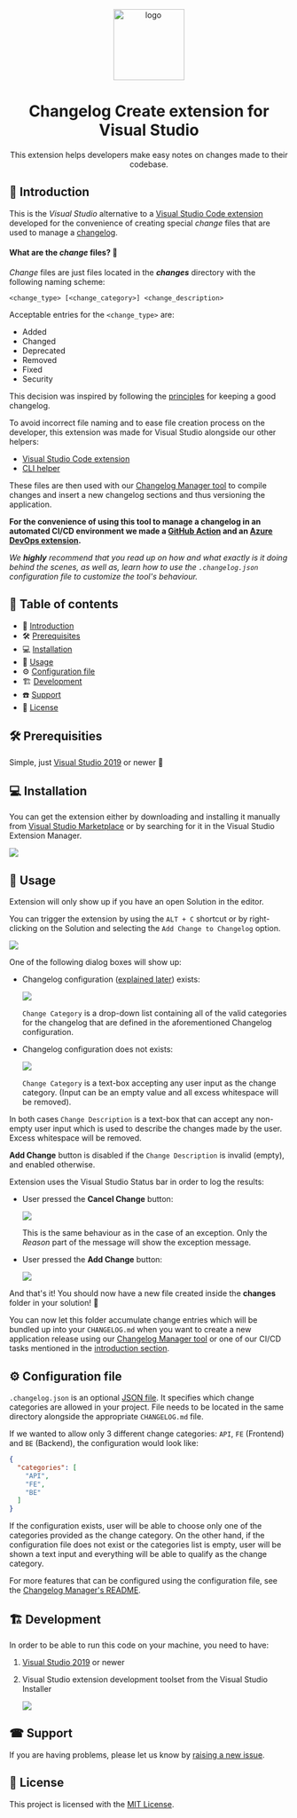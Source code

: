<div align="center">
  <a style="display: inline-block;" href="https://enterwell.net" target="_blank">
    <picture>
      <source media="(prefers-color-scheme: dark)" srcset="https://enterwell.net/wp-content/uploads/2023/05/ew-logomark-color-negative-128.x48680.png">
      <img width="128" height="128" alt="logo" src="https://enterwell.net/wp-content/uploads/2023/05/ew-logomark-color-positive-128.x48680.png">
    </picture>
  </a>
  
  <h1>Changelog Create extension for Visual Studio</h1>

  <p>This extension helps developers make easy notes on changes made to their codebase.</p>
</div>

## 🌱 Introduction
This is the *Visual Studio* alternative to a [Visual Studio Code extension](../Enterwell.CI.Changelog.VSCodeExtension/) developed for the convenience of creating special *change* files that are used to manage a [changelog](https://keepachangelog.com/en/1.1.0/).

#### What are the *change* files? 🤔

*Change* files are just files located in the ***changes*** directory with the following naming scheme:

```
<change_type> [<change_category>] <change_description>
```

Acceptable entries for the `<change_type>` are:

+ Added
+ Changed
+ Deprecated
+ Removed
+ Fixed
+ Security

This decision was inspired by following the [principles](https://keepachangelog.com/en/1.0.0/#how) for keeping a good changelog.

To avoid incorrect file naming and to ease file creation process on the developer, this extension was made for Visual Studio alongside our other helpers:
 + [Visual Studio Code extension](../Enterwell.CI.Changelog.VSCodeExtension)
 + [CLI helper](../Enterwell.CI.Changelog.CLI)

These files are then used with our [Changelog Manager tool](../Enterwell.CI.Changelog) to compile changes and insert a new changelog sections and thus versioning the application.

**For the convenience of using this tool to manage a changelog in an automated CI/CD environment we made a [GitHub Action](https://github.com/Enterwell/ChangelogManager-GitHub-Action) and an [Azure DevOps extension](../Enterwell.CI.Changelog.DevOpsExtension).**

*We **highly** recommend that you read up on how and what exactly is it doing behind the scenes, as well as, learn how to use the `.changelog.json` configuration file to customize the tool's behaviour.*

## 📖 Table of contents
+ 🌱 [Introduction](#-introduction)
+ 🛠️ [Prerequisites](#-prerequisites)
+ 💻 [Installation](#-installation)
+ 📝 [Usage](#-usage)
+ ⚙️ [Configuration file](#-configuration-file)
+ 🏗 [Development](#-development)
+ ☎️ [Support](#-support)
+ 🪪 [License](#-license)

## 🛠 Prerequisities

Simple, just [Visual Studio 2019](https://visualstudio.microsoft.com/vs/) or newer 🎉

## 💻 Installation

You can get the extension either by downloading and installing it manually from [Visual Studio Marketplace](https://marketplace.visualstudio.com/items?itemName=Enterwell.EnterwellChangelogVsix) or by searching for it in the Visual Studio Extension Manager.

![](../img/extensionManager.png)

## 📝 Usage

Extension will only show up if you have an open Solution in the editor.

You can trigger the extension by using the `ALT + C` shortcut or by right-clicking on the Solution and selecting the `Add Change to Changelog` option.

![](../img/contextMenu.png)

One of the following dialog boxes will show up:

+ Changelog configuration ([explained later](#configuration-file)) exists:

  ![](../img/dialog_withConfig.png)

  `Change Category` is a drop-down list containing all of the valid categories for the changelog that are defined in the aforementioned Changelog configuration.

+ Changelog configuration does not exists:

  ![](../img/dialog_withoutConfig.png)

  `Change Category` is a text-box accepting any user input as the change category. (Input can be an empty value and all excess whitespace will be removed).

In both cases `Change Description` is a text-box that can accept any non-empty user input which is used to describe the changes made by the user. Excess whitespace will be removed.

**Add Change** button is disabled if the `Change Description` is invalid (empty), and enabled otherwise.

Extension uses the Visual Studio Status bar in order to log the results:

+ User pressed the **Cancel Change** button:

  ![](../img/statusBar_cancelled.png)

  This is the same behaviour as in the case of an exception. Only the *Reason* part of the message will show the exception message.

+ User pressed the **Add Change** button:

  ![](../img/statusBar_added.png)

And that's it! You should now have a new file created inside the **changes** folder in your solution! 🎉

You can now let this folder accumulate change entries which will be bundled up into your `CHANGELOG.md` when you want to create a new application release using our [Changelog Manager tool](../Enterwell.CI.Changelog) or one of our CI/CD tasks mentioned in the [introduction section](#-introduction).

## ⚙ Configuration file
`.changelog.json` is an optional [JSON file](https://www.json.org/json-en.html). It specifies which change categories are allowed in your project. File needs to be located in the same directory alongside the appropriate `CHANGELOG.md` file.

If we wanted to allow only 3 different change categories: `API`, `FE` (Frontend) and `BE` (Backend), the configuration would look like:

```json
{
  "categories": [
    "API",
    "FE",
    "BE"
  ]
}
```

If the configuration exists, user will be able to choose only one of the categories provided as the change category. On the other hand, if the configuration file does not exist or the categories list is empty, user will be shown a text input and everything  will be able to qualify as the change category.

For more features that can be configured using the configuration file, see the [Changelog Manager's README](../Enterwell.CI.Changelog/README.md/#configuration-file).

## 🏗 Development

In order to be able to run this code on your machine, you need to have:
1. [Visual Studio 2019](https://visualstudio.microsoft.com/vs/) or newer
2. Visual Studio extension development toolset from the Visual Studio Installer

   ![](../img/dependency.png)

## ☎ Support
If you are having problems, please let us know by [raising a new issue](https://github.com/Enterwell/ChangelogManager/issues/new?title=[VSExtension]).

## 🪪 License
This project is licensed with the [MIT License](../LICENSE).